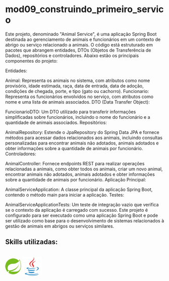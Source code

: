 # mod09_construindo_primeiro_servico

Este projeto, denominado "Animal Service", é uma aplicação Spring Boot destinada ao gerenciamento de animais e funcionários em um contexto de abrigo ou serviço relacionado a animais. O código está estruturado em pacotes que abrangem entidades, DTOs (Objetos de Transferência de Dados), repositórios e controladores. Abaixo estão os principais componentes do projeto:

Entidades:

Animal: Representa os animais no sistema, com atributos como nome provisório, idade estimada, raça, data de entrada, data de adoção, condições de chegada, porte, e tipo (gato ou cachorro).
Funcionario: Representa os funcionários envolvidos no serviço, com atributos como nome e uma lista de animais associados.
DTO (Data Transfer Object):

FuncionarioDTO: Um DTO utilizado para transferir informações simplificadas sobre funcionários, incluindo o nome do funcionário e a quantidade de animais associados.
Repositórios:

AnimalRepository: Estende o JpaRepository do Spring Data JPA e fornece métodos para acessar dados relacionados aos animais, incluindo consultas personalizadas para encontrar animais não adotados, animais adotados e obter informações sobre a quantidade de animais por funcionário.
Controladores:

AnimalController: Fornece endpoints REST para realizar operações relacionadas a animais, como obter todos os animais, criar um novo animal, encontrar animais não adotados, animais adotados e obter informações sobre a quantidade de animais por funcionário.
Aplicação Principal:

AnimalServiceApplication: A classe principal da aplicação Spring Boot, contendo o método main para iniciar a aplicação.
Testes:

AnimalServiceApplicationTests: Um teste de integração vazio que verifica se o contexto da aplicação é carregado com sucesso.
Este projeto é configurado para ser executado como uma aplicação Spring Boot e pode ser utilizado como base para o desenvolvimento de sistemas relacionados à gestão de animais em abrigos ou serviços similares.

## Skills utilizadas:
<div style="display: inline_block"><br>
   <img align="center" alt="Spring" height="50" width="50" src="https://raw.githubusercontent.com/devicons/devicon/master/icons/spring/spring-original.svg">
  <img align="center" alt="Spring" height="60" width="60" src="https://raw.githubusercontent.com/devicons/devicon/master/icons/java/java-original.svg">
